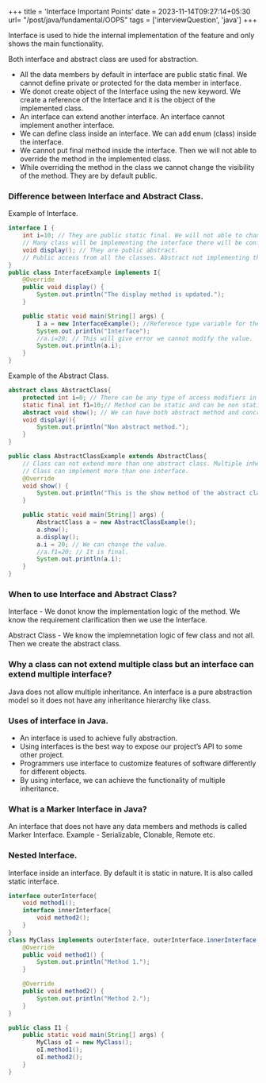 +++
title = 'Interface Important Points'
date = 2023-11-14T09:27:14+05:30
url= "/post/java/fundamental/OOPS"
tags = ['interviewQuestion', 'java']
+++

Interface is used to hide the internal implementation of the feature and only shows the main functionality.

Both interface and abstract class are used for abstraction.

- All the data members by default in interface are public static final. We cannot define private or protected for the data member in interface.
- We donot create object of the Interface using the new keyword. We create a reference of the Interface and it is the object of the implemented class.
- An interface can extend another interface. An interface cannot implement another interface.
- We can define class inside an interface. We can add enum (class) inside the interface.
- We cannot put final method inside the interface. Then we will not able to override the method in the implemented class. 
- While overriding the method in the class we cannot change the visibility of the method. They are by default public.

### Difference between Interface and Abstract Class.
Example of Interface.
```java
interface I {
    int i=10; // They are public static final. We will not able to change the value assigned to the variable(final).
    // Many class will be implementing the interface there will be conflict in the value.
    void display(); // They are public abstract.
    // Public access from all the classes. Abstract not implementing the method.
}
public class InterfaceExample implements I{
    @Override
    public void display() {
        System.out.println("The display method is updated.");
    }

    public static void main(String[] args) {
        I a = new InterfaceExample(); //Reference type variable for the interface. Instantiate with the interface implemented class.
        System.out.println("Interface");
        //a.i=20; // This will give error we cannot modify the value.
        System.out.println(a.i);
    }
}
```
Example of the Abstract Class.
```java
abstract class AbstractClass{
    protected int i=0; // There can be any type of access modifiers in the abstract class.
    static final int f1=10;// Method can be static and can be non static.
    abstract void show(); // We can have both abstract method and concrete method. The abstract keyword should be used.
    void display(){
        System.out.println("Non abstract method.");
    }
}

public class AbstractClassExample extends AbstractClass{
    // Class can not extend more than one abstract class. Multiple inheritance is not supported in Java.
    // Class can implement more than one interface.
    @Override
    void show() {
        System.out.println("This is the show method of the abstract class.");
    }

    public static void main(String[] args) {
        AbstractClass a = new AbstractClassExample();
        a.show();
        a.display();
        a.i = 20; // We can change the value.
        //a.f1=20; // It is final.
        System.out.println(a.i);
    }
}
```
### When to use Interface and Abstract Class?
Interface - We donot know the implementation logic of the method. We know the requirement clarification then we use the Interface.

Abstract Class - We know the implemnetation logic of few class and not all. Then we create the abstract class.

### Why a class can not extend multiple class but an interface can extend multiple interface?
Java does not allow multiple inheritance. An interface is a pure abstraction model so it does not have any inheritance hierarchy like class.

### Uses of interface in Java.
- An interface is used to achieve fully abstraction.
- Using interfaces is the best way to expose our project’s API to some other project.
- Programmers use interface to customize features of software differently for different objects.
- By using interface, we can achieve the functionality of multiple inheritance.

### What is a Marker Interface in Java?
An interface that does not have any data members and methods is called Marker Interface.
Example - Serializable, Clonable, Remote etc.

### Nested Interface.
Interface inside an interface. By default it is static in nature. It is also called static interface.
```java
interface outerInterface{
    void method1();
    interface innerInterface{
        void method2();
    }
}
class MyClass implements outerInterface, outerInterface.innerInterface {
    @Override
    public void method1() {
        System.out.println("Method 1.");
    }

    @Override
    public void method2() {
        System.out.println("Method 2.");
    }
}

public class I1 {
    public static void main(String[] args) {
        MyClass oI = new MyClass();
        oI.method1();
        oI.method2();
    }
}

```